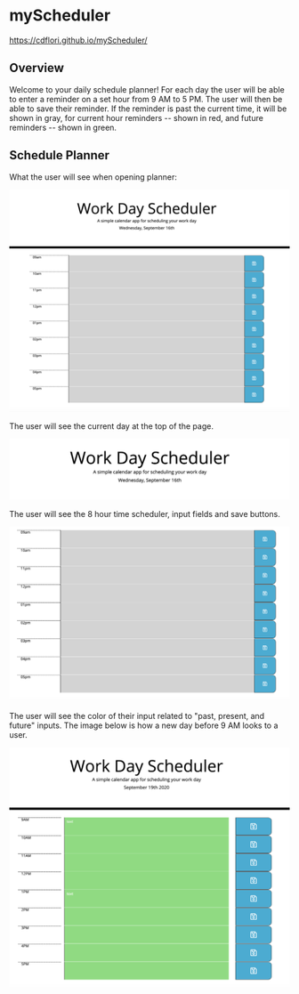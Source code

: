 # myScheduler

https://cdflori.github.io/myScheduler/

## Overview 

Welcome to your daily schedule planner! For each day the user will be able to enter a reminder on a set hour from 9 AM to 5 PM. The user will then be able to save their reminder. If the reminder is past the current time, it will be shown in gray, for current hour reminders -- shown in red, and future reminders -- shown in green. 

## Schedule Planner

What the user will see when opening planner:

![New Day Planner](assets/dayplanner.png)

The user will see the current day at the top of the page.

![Current Day](assets/currentday.png)

The user will see the 8 hour time scheduler, input fields and save buttons.

![Scheduler](assets/scheduler.png)

The user will see the color of their input related to "past, present, and future" inputs. The image below is how a new day before 9 AM looks to a user.

![Scheduler](assets/colorinput.png)





